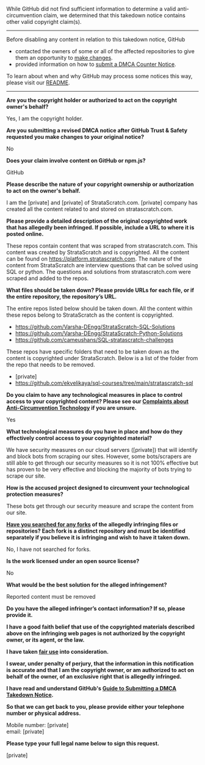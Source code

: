 While GitHub did not find sufficient information to determine a valid anti-circumvention claim, we determined that this takedown notice contains other valid copyright claim(s).

---

Before disabling any content in relation to this takedown notice, GitHub
- contacted the owners of some or all of the affected repositories to give them an opportunity to [make changes](https://docs.github.com/en/github/site-policy/dmca-takedown-policy#a-how-does-this-actually-work).
- provided information on how to [submit a DMCA Counter Notice](https://docs.github.com/en/articles/guide-to-submitting-a-dmca-counter-notice).

To learn about when and why GitHub may process some notices this way, please visit our [README](https://github.com/github/dmca/blob/master/README.md#anatomy-of-a-takedown-notice).

---

**Are you the copyright holder or authorized to act on the copyright owner's behalf?**

Yes, I am the copyright holder.

**Are you submitting a revised DMCA notice after GitHub Trust & Safety requested you make changes to your original notice?**

No

**Does your claim involve content on GitHub or npm.js?**

GitHub

**Please describe the nature of your copyright ownership or authorization to act on the owner's behalf.**

I am the [private] and [private] of StrataScratch.com. [private] company has created all the content related to and stored on stratascratch.com.

**Please provide a detailed description of the original copyrighted work that has allegedly been infringed. If possible, include a URL to where it is posted online.**

These repos contain content that was scraped from stratascratch.com. This content was created by StrataScratch and is copyrighted. All the content can be found on https://platform.stratascratch.com. The nature of the content from StrataScratch are interview questions that can be solved using SQL or python. The questions and solutions from stratascratch.com were scraped and added to the repos.

**What files should be taken down? Please provide URLs for each file, or if the entire repository, the repository’s URL.**

The entire repos listed below should be taken down. All the content within these repos belong to StrataScratch as the content is copyrighted.  
- https://github.com/Varsha-DEngg/StrataScratch-SQL-Solutions  
- https://github.com/Varsha-DEngg/StrataScratch-Python-Solutions  
- https://github.com/cameushans/SQL-stratascratch-challenges  

These repos have specific folders that need to be taken down as the content is copyrighted under StrataScratch. Below is a list of the folder from the repo that needs to be removed.
- [private]   
- https://github.com/ekvelikaya/sql-courses/tree/main/stratascratch-sql  

**Do you claim to have any technological measures in place to control access to your copyrighted content? Please see our <a href="https://docs.github.com/articles/guide-to-submitting-a-dmca-takedown-notice#complaints-about-anti-circumvention-technology">Complaints about Anti-Circumvention Technology</a> if you are unsure.**

Yes

**What technological measures do you have in place and how do they effectively control access to your copyrighted material?**

We have security measures on our cloud servers ([private]) that will identify and block bots from scraping our sites. However, some bots/scrapers are still able to get through our security measures so it is not 100% effective but has proven to be very effective and blocking the majority of bots trying to scrape our site.

**How is the accused project designed to circumvent your technological protection measures?**

These bots get through our security measure and scrape the content from our site.

**<a href="https://docs.github.com/articles/dmca-takedown-policy#b-what-about-forks-or-whats-a-fork">Have you searched for any forks</a> of the allegedly infringing files or repositories? Each fork is a distinct repository and must be identified separately if you believe it is infringing and wish to have it taken down.**

No, I have not searched for forks.

**Is the work licensed under an open source license?**

No

**What would be the best solution for the alleged infringement?**

Reported content must be removed

**Do you have the alleged infringer’s contact information? If so, please provide it.**

**I have a good faith belief that use of the copyrighted materials described above on the infringing web pages is not authorized by the copyright owner, or its agent, or the law.**

**I have taken <a href="https://www.lumendatabase.org/topics/22">fair use</a> into consideration.**

**I swear, under penalty of perjury, that the information in this notification is accurate and that I am the copyright owner, or am authorized to act on behalf of the owner, of an exclusive right that is allegedly infringed.**

**I have read and understand GitHub's <a href="https://docs.github.com/articles/guide-to-submitting-a-dmca-takedown-notice/">Guide to Submitting a DMCA Takedown Notice</a>.**

**So that we can get back to you, please provide either your telephone number or physical address.**

Mobile number: [private]  
email: [private]  

**Please type your full legal name below to sign this request.**

[private]
